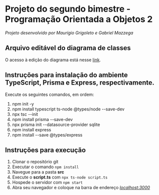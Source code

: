 # Projeto do segundo bimestre - Programação Orientada a Objetos 2  
*Projeto desenvolvido por Maurígio Grigoleto e Gabriel Mazzega*

## Arquivo editável do diagrama de classes
O acesso à edição do diagrama está nesse [link]([https://lucid.app/lucidspark/fe2b1b1b-d222-48ff-8a9e-1883a88d6c06/edit?invitationId=inv_2beceaa5-a5a9-443d-a978-439f440e73f7](https://lucid.app/lucidchart/63547480-5a83-4a08-ae26-8d74c7c11e80/edit?viewport_loc=44%2C111%2C2164%2C1109%2CHWEp-vi-RSFO&invitationId=inv_c9e530f9-e9c9-4f92-90fd-8f788512d33a)https://lucid.app/lucidchart/63547480-5a83-4a08-ae26-8d74c7c11e80/edit?viewport_loc=44%2C111%2C2164%2C1109%2CHWEp-vi-RSFO&invitationId=inv_c9e530f9-e9c9-4f92-90fd-8f788512d33a).
<br>

## Instruções para instalação do ambiente TypeScript, Prisma e Express, respectivamente.
Execute os seguintes comandos, em ordem:

1. npm init -y
2. npm install typescript ts-node @types/node --save-dev
3. npx tsc --init
4. npm install prisma --save-dev
5. npx prisma init --datasource-provider sqlite
6. npm install express
7. npm install --save @types/express

## Instruções para execução
1. Clonar o repositório git
2. Executar o comando ``` npm install ```
3. Navegue para a pasta **src**
4. Execute o **script.ts** com ``` npx ts-node script.ts ```
5. Hospede o servidor com ``` npm start ```
6. Abra seu navegador e coloque na barra de endereço [*localhost:3000*](localhost:3000)
